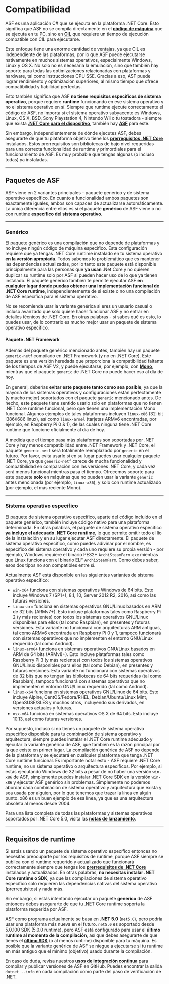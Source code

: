 # Compatibilidad

ASF es una aplicación C# que se ejecuta en la plataforma .NET Core. Esto significa que ASF no se compila directamente en el **[código de máquina](https://es.wikipedia.org/wiki/Lenguaje_de_m%C3%A1quina)** que se ejecuta en tu PC, sino en **[CIL](https://es.wikipedia.org/wiki/Common_Intermediate_Language)** que requiere un tiempo de ejecución compatible con CIL para ejecutarse.

Este enfoque tiene una enorme cantidad de ventajas, ya que CIL es independiente de las plataformas, por lo que ASF puede ejecutarse nativamente en muchos sistemas operativos, especialmente Windows, Linux y OS X. No solo no es necesaria la emulación, sino que también hay soporte para todas las optimizaciones relacionadas con plataformas y hardware, tal como instrucciones CPU SSE. Gracias a eso, ASF puede lograr rendimiento y optimización superiores, al mismo tiempo que ofrece compatibilidad y fiabilidad perfectas.

Esto también significa que ASF **no tiene requisitos específicos de sistema operativo**, porque requiere **runtime** funcionando en ese sistema operativo y no el sistema operativo en sí. Siempre que runtime ejecute correctamente el código de ASF, no importa si el sistema operativo subyacente es Windows, Linux, OS X, BSD, Sony Playstation 4, Nintendo Wii o tu tostadora - siempre que exista **[.NET Core para el dispositivo](https://github.com/dotnet/core-setup#daily-builds)**, también hay **[ASF](https://github.com/JustArchiNET/ArchiSteamFarm/releases/latest)** para este.

Sin embargo, independientemente de dónde ejecutes ASF, debes asegurarte de que tu plataforma objetivo tiene los **[prerrequisitos .NET Core](https://github.com/dotnet/core/blob/master/Documentation/prereqs.md)** instalados. Estos prerrequisitos son bibliotecas de bajo nivel requeridas para una correcta funcionalidad de runtime y primordiales para el funcionamiento de ASF. Es muy probable que tengas algunas (o incluso todas) ya instaladas.

---

## Paquetes de ASF

ASF viene en 2 variantes principales - paquete genérico y de sistema operativo específico. En cuanto a funcionalidad ambos paquetes son exactamente iguales, ambos son capaces de actualizarse automáticamente. La única diferencia entre ellos es si el paquete **genérico** de ASF viene o no con runtime **específico del sistema operativo**.

---

### Genérico

El paquete genérico es una compilación que no depende de plataformas y no incluye ningún código de máquina específico. Esta configuración requiere que ya tengas .NET Core runtime instalado en tu sistema operativo **en la versión apropiada**. Todos sabemos lo problemático que es mantener las dependencias actualizadas, por lo tanto este paquete está disponible principalmente para las personas que **ya usan** .Net Core y no quieren duplicar su runtime solo por ASF si pueden hacer uso de lo que ya tienen instalado. El paquete genérico también te permite ejecutar ASF **en cualquier lugar donde puedas obtener una implementación funcional de .NET Core runtime**, independientemente de si existe o no una compilación de ASF específica para el sistema operativo.

No se recomienda usar la variante genérica si eres un usuario casual o incluso avanzado que solo quiere hacer funcionar ASF y no entrar en detalles técnicos de .NET Core. En otras palabras - si sabes qué es esto, lo puedes usar, de lo contrario es mucho mejor usar un paquete de sistema operativo específico.

#### Paquete .NET Framework

Además del paquete genérico mencionado antes, también hay un paquete `generic-netf` compilado en .NET Framework (y no en .NET Core). Este paquete es una versión heredada que proporciona la compatibilidad faltante de los tiempos de ASF V2, y puede ejecutarse, por ejemplo, con **[Mono](https://www.mono-project.com)**, mientras que el paquete `generic` de .NET Core no puede hacer eso al día de hoy.

En general, deberías **evitar este paquete tanto como sea posible**, ya que la mayoría de los sistemas operativos y configuraciones están perfectamente (y mucho mejor) soportados con el paquete `generic` mencionado antes. De hecho, este paquete tiene sentido usarlo solo en plataformas que no tienen .NET Core runtime funcional, pero que tienen una implementación Mono funcional. Algunos ejemplos de tales plataformas incluyen `linux-x86` (32-bit i386/i686 linux), así como `linux-armel` (tarjetas ARMv6 encontradas, por ejemplo, en Raspberry Pi 0 & 1), de las cuales ninguna tiene .NET Core runtime que funcione oficialmente al día de hoy.

A medida que el tiempo pasa más plataformas son soportadas por .NET Core y hay menos compatibilidad entre .NET Framework y .NET Core, el paquete `generic-netf` será totalmente reemplazado por `generic` en el futuro. Por favor, evita usarlo si en su lugar puedes usar cualquier paquete .NET Core, ya que `generic-netf` carece de mucha funcionalidad y compatibilidad en comparación con las versiones .NET Core, y cada vez será menos funcional mientras pasa el tiempo. Ofrecemos soporte para este paquete **solo** en máquinas que no pueden usar la variante `generic` antes mencionada (por ejemplo, `linux-x86`), y solo con runtime actualizado (por ejemplo, el más reciente Mono).

---

### Sistema operativo específico

El paquete de sistema operativo específico, aparte del código incluido en el paquete genérico, también incluye código nativo para una plataforma determinada. En otras palabras, el paquete de sistema operativo específico **ya incluye el adecuado .NET Core runtime**, lo que permite omitir todo el lío de la instalación y en su lugar ejecutar ASF directamente. El paquete de sistema operativo específico, como puedes adivinar por el nombre, es específico del sistema operativo y cada uno requiere su propia versión - por ejemplo, Windows requiere el binario PE32+ `ArchiSteamFarm.exe` mientras que Linux funciona con el binario ELF `ArchiSteamFarm`. Como debes saber, esos dos tipos no son compatibles entre sí.

Actualmente ASF está disponible en las siguientes variantes de sistema operativo específico:

- `win-x64` funciona con sistemas operativos Windows de 64 bits. Esto incluye Windows 7 (SP1+), 8.1, 10, Server 2012 R2, 2016, así como las futuras versiones.
- `linux-arm` funciona en sistemas operativos GNU/Linux basados en ARM de 32 bits (ARMv7+). Esto incluye plataformas tales como Raspberry Pi 2 (y más recientes) con todos los sistemas operativos GNU/Linux disponibles para ellos (tal como Raspbian), en presentes y futuras versiones. Esta variante no funcionará con arquitecturas ARM antiguas, tal como ARMv6 encontrada en Raspberry Pi 0 y 1, tampoco funcionará con sistemas operativos que no implementen el entorno GNU/Linux requerido (tal como Android).
- `linux-arm64` funciona en sistemas operativos GNU/Linux basados en ARM de 64 bits (ARMv8+). Esto incluye plataformas tales como Raspberry Pi 3 (y más recientes) con todos los sistemas operativos GNU/Linux disponibles para ellos (tal como Debian), en presentes y futuras versiones. Esta variante no funcionará con sistemas operativos de 32 bits que no tengan las bibliotecas de 64 bits requeridas (tal como Raspbian), tampoco funcionará con sistemas operativos que no implementen el entorno GNU/Linux requerido (tal como Android).
- `linux-x64` funciona en sistemas operativos GNU/Linux de 64 bits. Esto incluye Alpine, CentOS/Fedora/RHEL, Debian/Ubuntu/Linux Mint, OpenSUSE/SLES y muchos otros, incluyendo sus derivados, en versiones actuales y futuras.
- `osx-x64` funciona en sistemas operativos OS X de 64 bits. Esto incluye 10.13, así como futuras versiones.

Por supuesto, incluso si no tienes un paquete de sistema operativo específico disponible para tu combinación de sistema operativo y arquitectura, siempre puedes instalar el .NET Core runtime adecuado y ejecutar la variante genérica de ASF, que también es la razón principal por la que existe en primer lugar. La compilación genérica de ASF no depende de la plataforma y se ejecutará en cualquier plataforma que tenga .NET Core runtime funcional. Es importante notar esto - ASF requiere .NET Core runtime, no un sistema operativo o arquitectura específicos. Por ejemplo, si estás ejecutando Windows de 32 bits a pesar de no haber una versión `win-x86` de ASF, simplemente puedes instalar .NET Core SDK en la versión `win-x86` y ejecutar ASF genérico sin problemas. Simplemente no podemos abordar cada combinación de sistema operativo y arquitectura que exista y sea usada por alguien, por lo que tenemos que trazar la línea en algún punto. x86 es un buen ejemplo de esa línea, ya que es una arquitectura obsoleta al menos desde 2004.

Para una lista completa de todas las plataformas y sistemas operativos soportados por .NET Core 5.0, visita las **[notas de lanzamiento](https://github.com/dotnet/core/blob/master/release-notes/5.0/5.0-supported-os.md)**.

---

## Requisitos de runtime

Si estás usando un paquete de sistema operativo específico entonces no necesitas preocuparte por los requisitos de runtime, porque ASF siempre se publica con el runtime requerido y actualizado que funcionará correctamente siempre que tengas los **[prerrequisitos de .NET Core](https://github.com/dotnet/core/blob/master/Documentation/prereqs.md)** instalados y actualizados. En otras palabras, **no necesitas instalar .NET Core runtime o SDK**, ya que las compilaciones de sistema operativo específico solo requieren las dependencias nativas del sistema operativo (prerrequisitos) y nada más.

Sin embargo, si estás intentando ejecutar un paquete **genérico** de ASF entonces debes asegurarte de que tu .NET Core runtime soporta la plataforma requerida por ASF.

ASF como programa actualmente se basa en **.NET 5.0** (`net5.0`), pero podría usar una plataforma más nueva en el futuro. `net5.0` es soportado desde 5.0.100 SDK (5.0.0 runtime), pero ASF está configurado para usar el **último runtime al momento de la compilación**, así que debes asegurarte de que tienes el **[último SDK](https://dotnet.microsoft.com/download)** (o al menos runtime) disponible para tu máquina. Es posible que la variante genérica de ASF se niegue a ejecutarse si tu runtime en más antiguo que el mínimo (objetivo) usado durante la compilación.

En caso de duda, revisa nuestros **[usos de integración continua](https://github.com/JustArchiNET/ArchiSteamFarm/actions/workflows/publish.yml?query=branch%3Amain)** para compilar y publicar versiones de ASF en GitHub. Puedes encontrar la salida `dotnet --info` en cada compilación como parte del paso de verificación de .NET.
